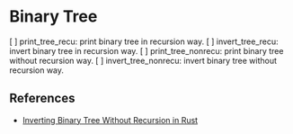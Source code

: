 # Binary Tree

[ ] print_tree_recu: print binary tree in recursion way.
[ ] invert_tree_recu: invert binary tree in recursion way.
[ ] print_tree_nonrecu: print binary tree without recursion way.
[ ] invert_tree_nonrecu: invert binary tree without recursion way.

## References

- [Inverting Binary Tree Without Recursion in Rust](https://youtu.be/QkuNmL7tz08)
